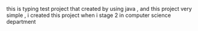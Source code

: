 this is typing test project that created by using java , and this project very simple , i created this project when i stage 2 in computer science department
